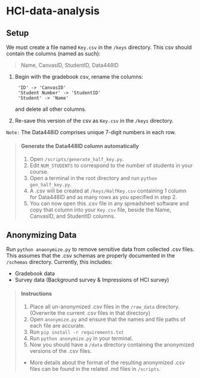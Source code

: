 # HCI-data-analysis

## Setup
We must create a file named `Key.csv` in the `/keys` directory. This csv should contain the columns (named as such):
> Name, CanvasID, StudentID, Data448ID

1. Begin with the gradebook csv, rename the columns:

        'ID' -> 'CanvasID'
        'Student Number' -> 'StudentID'
        'Student' -> 'Name'

    and delete all other columns. 
2. Re-save this version of the csv as `Key.csv` in the `/keys` directory.

`Note:` The Data448ID comprises unique 7-digit numbers in each row.
> #### Generate the Data448ID column automatically
> 1. Open `/scripts/generate_half_key.py`.
> 2. Edit `NUM_STUDENTS` to correspond to the number of students in your course.
> 3. Open a terminal in the root directory and run `python gen_half_key.py`.
> 4. A .csv will be created at `/keys/HalfKey.csv` containing 1 column for Data448ID and as many rows as you specified in step 2.
> 5. You can now open this .csv file in any spreadsheet software and copy that column into your `Key.csv` file, beside the Name, CanvasID, and StudentID columns.

## Anonymizing Data

Run `python anaonymize.py` to remove sensitive data from collected .csv files. This assumes that the .csv schemas are
properly documented in the `/schemas` directory. Currently, this includes:

- Gradebook data
- Survey data (Background survey & Impressions of HCI survey)

> #### Instructions
> 1. Place all un-anonymized .csv files in the `/raw_data` directory. (Overwrite the current .csv files in that directory)
> 2. Open `anonymize.py` and ensure that the names and file paths of each file are accurate.
> 2. Run `pip install -r requirements.txt`
> 3. Run `python anonymize.py` in your terminal.
> 4. Now you should have a `/data` directory containing the anonymized versions of the .csv files.
> - More details about the format of the resulting anonymized .csv files can be found in the related .md files in `/scripts`.